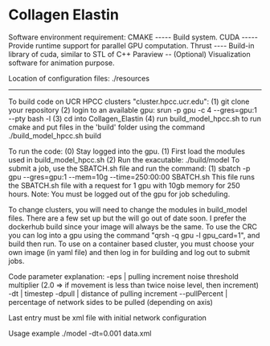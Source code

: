 # Collagen Elastin
Software environment requirement: 
CMAKE ----- Build system.
CUDA  ----- Provide runtime support for parallel GPU computation.
Thrust ---- Build-in library of cuda, similar to STL of C++
Paraview -- (Optional) Visualization software for animation purpose. 


Location of configuration files:
 ./resources
*******************************************
To build code on UCR HPCC clusters "cluster.hpcc.ucr.edu":
   (1) git clone your repository
   (2) login to an available gpu: srun -p gpu -c 4 --gres=gpu:1 --pty bash -l
   (3) cd into Collagen_Elastin
   (4) run build_model_hpcc.sh to run cmake and put files in the 'build' folder using the command ./build_model_hpcc.sh build
   
To run the code:
   (0) Stay logged into the gpu.
   (1) First load the modules used in build_model_hpcc.sh
   (2) Run the exacutable: ./build/model
To submit a job, use the SBATCH.sh file and run the command:
   (1) sbatch -p gpu --gres=gpu:1 --mem=10g --time=250:00:00 SBATCH.sh 
   This file runs the SBATCH.sh file with a request for 1 gpu with 10gb memory for 250 hours. 
   Note: You must be logged out of the gpu for job scheduling. 

To change clusters, you will need to change the modules in build_model files. There are a few set up but the will go out of 
date soon. I prefer the dockerhub build since your image will always be the same. 
To use the CRC you can log into a gpu using the command "qrsh -q gpu -l gpu_card=1", and build then run. 
To use on a container based cluster, you must choose your own image (in yaml file) and then log in for building and log out to submit jobs.

Code parameter explanation:
-eps          | pulling increment noise threshold multiplier (2.0 => if movement is less than twice noise level, then increment)
-dt           | timestep
-dpull        | distance of pulling increment
--pullPercent | percentage of network sides to be pulled (depending on axis)

Last entry must be xml file with initial network configuration

Usage example ./model -dt=0.001 data.xml